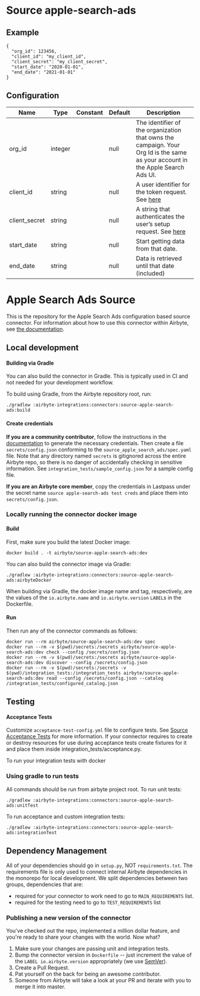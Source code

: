 # Source apple-search-ads

## Example
```
{
  "org_id": 123456,
  "client_id": "my_client_id",
  "client_secret": "my_client_secret",
  "start_date": "2020-01-01",
  "end_date": "2021-01-01"
}
```

## Configuration
| Name | Type | Constant | Default | Description |
| --- | --- | --- | --- | --- |
|org_id|integer||null|The identifier of the organization that owns the campaign. Your Org Id is the same as your account in the Apple Search Ads UI.|
|client_id|string||null|A user identifier for the token request. See <a href="https://developer.apple.com/documentation/apple_search_ads/implementing_oauth_for_the_apple_search_ads_api">here</a>|
|client_secret|string||null|A string that authenticates the user’s setup request. See <a href="https://developer.apple.com/documentation/apple_search_ads/implementing_oauth_for_the_apple_search_ads_api">here</a>|
|start_date|string||null|Start getting data from that date.|
|end_date|string||null|Data is retrieved until that date (included)|

# Apple Search Ads Source

This is the repository for the Apple Search Ads configuration based source connector.
For information about how to use this connector within Airbyte, see [the documentation](https://docs.airbyte.io/integrations/sources/apple-search-ads).

## Local development

#### Building via Gradle
You can also build the connector in Gradle. This is typically used in CI and not needed for your development workflow.

To build using Gradle, from the Airbyte repository root, run:
```
./gradlew :airbyte-integrations:connectors:source-apple-search-ads:build
```

#### Create credentials
**If you are a community contributor**, follow the instructions in the [documentation](https://docs.airbyte.io/integrations/sources/apple-search-ads)
to generate the necessary credentials. Then create a file `secrets/config.json` conforming to the `source_apple_search_ads/spec.yaml` file.
Note that any directory named `secrets` is gitignored across the entire Airbyte repo, so there is no danger of accidentally checking in sensitive information.
See `integration_tests/sample_config.json` for a sample config file.

**If you are an Airbyte core member**, copy the credentials in Lastpass under the secret name `source apple-search-ads test creds`
and place them into `secrets/config.json`.

### Locally running the connector docker image

#### Build
First, make sure you build the latest Docker image:
```
docker build . -t airbyte/source-apple-search-ads:dev
```

You can also build the connector image via Gradle:
```
./gradlew :airbyte-integrations:connectors:source-apple-search-ads:airbyteDocker
```
When building via Gradle, the docker image name and tag, respectively, are the values of the `io.airbyte.name` and `io.airbyte.version` `LABEL`s in
the Dockerfile.

#### Run
Then run any of the connector commands as follows:
```
docker run --rm airbyte/source-apple-search-ads:dev spec
docker run --rm -v $(pwd)/secrets:/secrets airbyte/source-apple-search-ads:dev check --config /secrets/config.json
docker run --rm -v $(pwd)/secrets:/secrets airbyte/source-apple-search-ads:dev discover --config /secrets/config.json
docker run --rm -v $(pwd)/secrets:/secrets -v $(pwd)/integration_tests:/integration_tests airbyte/source-apple-search-ads:dev read --config /secrets/config.json --catalog /integration_tests/configured_catalog.json
```
## Testing

#### Acceptance Tests
Customize `acceptance-test-config.yml` file to configure tests. See [Source Acceptance Tests](https://docs.airbyte.io/connector-development/testing-connectors/source-acceptance-tests-reference) for more information.
If your connector requires to create or destroy resources for use during acceptance tests create fixtures for it and place them inside integration_tests/acceptance.py.

To run your integration tests with docker

### Using gradle to run tests
All commands should be run from airbyte project root.
To run unit tests:
```
./gradlew :airbyte-integrations:connectors:source-apple-search-ads:unitTest
```
To run acceptance and custom integration tests:
```
./gradlew :airbyte-integrations:connectors:source-apple-search-ads:integrationTest
```

## Dependency Management
All of your dependencies should go in `setup.py`, NOT `requirements.txt`. The requirements file is only used to connect internal Airbyte dependencies in the monorepo for local development.
We split dependencies between two groups, dependencies that are:
* required for your connector to work need to go to `MAIN_REQUIREMENTS` list.
* required for the testing need to go to `TEST_REQUIREMENTS` list

### Publishing a new version of the connector
You've checked out the repo, implemented a million dollar feature, and you're ready to share your changes with the world. Now what?
1. Make sure your changes are passing unit and integration tests.
1. Bump the connector version in `Dockerfile` -- just increment the value of the `LABEL io.airbyte.version` appropriately (we use [SemVer](https://semver.org/)).
1. Create a Pull Request.
1. Pat yourself on the back for being an awesome contributor.
1. Someone from Airbyte will take a look at your PR and iterate with you to merge it into master.
